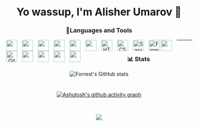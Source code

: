 
<div align="center">
<h1 align='center'>Yo wassup, I'm Alisher Umarov 🤙</h1>


<h3>🧰Languages and Tools</h3>

<img align='left' width='30px' style='padding-right: 10px' src="https://cdn.jsdelivr.net/gh/devicons/devicon/icons/javascript/javascript-original.svg" />


<img align='left' width='30px' style='padding-right: 10px' src="https://cdn.jsdelivr.net/gh/devicons/devicon/icons/react/react-original.svg" />


<img align='left' width='30px' style='padding-right: 10px' src="https://cdn.jsdelivr.net/gh/devicons/devicon/icons/redux/redux-original.svg" />
          

<img align='left' width='30px' style='padding-right: 10px' src="https://cdn.jsdelivr.net/gh/devicons/devicon/icons/typescript/typescript-original.svg" />


<img align='left' width='30px' style='padding-right: 10px' src="https://cdn.jsdelivr.net/gh/devicons/devicon/icons/git/git-original.svg" />


<img align='left' width='30px' style='padding-right: 10px' src="https://cdn.jsdelivr.net/gh/devicons/devicon/icons/linux/linux-original.svg" />
          
          
<img align="left" alt="HTML5" width="30px" src="https://cdn.jsdelivr.net/gh/devicons/devicon/icons/html5/html5-original.svg" style="padding-right:10px;" />


<img align="left" alt="CSS3" width="30px" src="https://cdn.jsdelivr.net/gh/devicons/devicon/icons/css3/css3-original.svg" style="padding-right:10px;" />


<img align="left" alt="Sass" width="30px" src="https://cdn.jsdelivr.net/gh/devicons/devicon/icons/sass/sass-original.svg" style="padding-right:10px;" />


<img align="left" alt="Figma" width="30px" src="https://cdn.jsdelivr.net/gh/devicons/devicon/icons/figma/figma-original.svg" />
          

<img align='left' width='30px' style='padding-right: 10px' src="https://cdn.jsdelivr.net/gh/devicons/devicon/icons/yarn/yarn-original.svg" />
          

<img align="left" alt="GitHub" width="30px" src="https://cdn.jsdelivr.net/gh/devicons/devicon/icons/github/github-original.svg" style="padding-right:10px;" />


<img align='left' width='30px' style='padding-right: 10px' src="https://cdn.jsdelivr.net/gh/devicons/devicon/icons/trello/trello-plain.svg" />


<img align='left' width='30px' style='padding-right: 10px' src="https://cdn.jsdelivr.net/gh/devicons/devicon/icons/vscode/vscode-original.svg" />
          

<img align='left' width='30px' style='padding-right: 10px' src="https://cdn.jsdelivr.net/gh/devicons/devicon/icons/ubuntu/ubuntu-plain.svg" />
          


<img align='left' width='30px' style='padding-right: 10px' src="https://cdn.jsdelivr.net/gh/devicons/devicon/icons/materialui/materialui-original.svg" />

               
<hr>

#

### 📊 Stats

![Forrest's GitHub stats](https://github-readme-stats.vercel.app/api?username=alisher-umarov&show_icons=true&theme=react)

#
###

[![Ashutosh's github activity graph](https://github-readme-activity-graph.cyclic.app/graph?username=Alisher-Umarov&theme=react)](https://github.com/Alisher-Umarov/github-readme-activity-graph)


<br/>

<a href="https://hits.seeyoufarm.com"><img src="https://hits.seeyoufarm.com/api/count/incr/badge.svg?url=https%3A%2F%2Fgithub.com%2Fgjbae1212%2Fhit-counter&count_bg=%23282C34&title_bg=%23555555&icon=github.svg&icon_color=%23E7E7E7&title=Views&edge_flat=false"/></a>

</div>